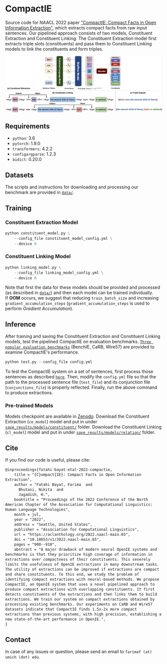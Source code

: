 # CompactIE
Source code for NAACL 2022 paper ["CompactIE: Compact Facts in Open Information Extraction"](https://aclanthology.org/2022.naacl-main.65/), which extracts compact facts from raw input sentences. Our pipelined approach consists of two models, Constituent Extraction and Constituent Linking. The Constituent Extraction model first extracts triple slots (constituents) and pass them to Constituent Linking models to link the constituents and form triples.
<p align="center">
<img src="https://github.com/FarimaFatahi/CompactIE/blob/main/example.png" width="750">
</p> 

## Requirements
* `python`: 3.6
* `pytorch`: 1.9.0
* `transformers`: 4.2.2
* `configargparse`: 1.2.3
* `bidict`: 0.20.0

## Datasets
The scripts and instructions for downloading and processing our benchmark are provided in [`data/`](https://github.com/FarimaFatahi/CompactIE/tree/master/data).

## Training
### Constituent Extraction Model
```python 
python constituent_model.py \
    --config_file constituent_model_config.yml \
    --device 0
```

### Constituent Linking Model
```python 
python linking_model.py \
    --config_file linking_model_config.yml \
    --device 0
```

Note that first the data for these models should be provided and processed (as described in [`data/`](https://github.com/FarimaFatahi/CompactIE/tree/master/data)) and then each model can be trained individually.  
If **OOM** occurs, we suggest that reducing `train_batch_size` and increasing `gradient_accumulation_steps` (`gradient_accumulation_steps` is used to perform *Gradient Accumulation*). 

## Inference
After training and saving the Constituent Extraction and Constituent Linking models, test the pipelined CompactIE on evaluation benchmarks. [`Three popular evaluation benchmarks`](https://github.com/FarimaFatahi/CompactIE/tree/master/data/evaluation_data) (BenchIE, CaRB, Wire57) are provided to examine CompactIE's performance.

```python 
python test.py --config_file config.yml
```

To test the CompactIE system on a set of sentences, first process those sentences as described [`here`](https://github.com/FarimaFatahi/CompactIE/tree/master/data/). Then, modify the ``config.yml`` file so that the path to the processed sentence file (`test_file`) and its conjunction file (`conjunctions_file`) is properly reflected. Finally, run the above command to produce extractions. 

### Pre-trained Models
Models checkpoint are available in [Zenodo](https://zenodo.org/record/6804440). Download the Constituent Extraction (`ce_model`) model and put in under [`save_results/models/constituent/`](https://github.com/FarimaFatahi/CompactIE/tree/master/save_results/models/constituent/) folder. Download the Constituent Linking (`cl_model`) model and put in under [`save_results/models/relation/`](https://github.com/FarimaFatahi/CompactIE/tree/master/save_results/models/relation/) folder.

## Cite
If you find our code is useful, please cite:
```
@inproceedings{fatahi-bayat-etal-2022-compactie,
    title = "{C}ompact{IE}: Compact Facts in Open Information Extraction",
    author = "Fatahi Bayat, Farima  and
      Bhutani, Nikita  and
      Jagadish, H.",
    booktitle = "Proceedings of the 2022 Conference of the North American Chapter of the Association for Computational Linguistics: Human Language Technologies",
    month = jul,
    year = "2022",
    address = "Seattle, United States",
    publisher = "Association for Computational Linguistics",
    url = "https://aclanthology.org/2022.naacl-main.65",
    doi = "10.18653/v1/2022.naacl-main.65",
    pages = "900--910",
    abstract = "A major drawback of modern neural OpenIE systems and benchmarks is that they prioritize high coverage of information in extractions over compactness of their constituents. This severely limits the usefulness of OpenIE extractions in many downstream tasks. The utility of extractions can be improved if extractions are compact and share constituents. To this end, we study the problem of identifying compact extractions with neural-based methods. We propose CompactIE, an OpenIE system that uses a novel pipelined approach to produce compact extractions with overlapping constituents. It first detects constituents of the extractions and then links them to build extractions. We train our system on compact extractions obtained by processing existing benchmarks. Our experiments on CaRB and Wire57 datasets indicate that CompactIE finds 1.5x-2x more compact extractions than previous systems, with high precision, establishing a new state-of-the-art performance in OpenIE.",
}
```

## Contact
In case of any issues or question, please send an email to ```farimaf (at) umich (dot) edu```.

